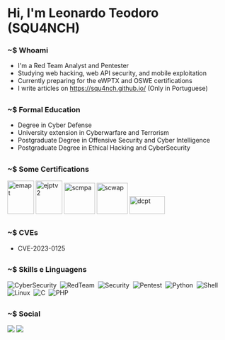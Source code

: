 # Hi, I'm Leonardo Teodoro (SQU4NCH)

### ~$ Whoami

- I'm a Red Team Analyst and Pentester
- Studying web hacking, web API security, and mobile exploitation
- Currently preparing for the eWPTX and OSWE certifications
- I write articles on <a href="https://squ4nch.github.io/" target="_blank">https://squ4nch.github.io/</a> (Only in Portuguese)

##
### ~$ Formal Education
- Degree in Cyber Defense
- University extension in Cyberwarfare and Terrorism
- Postgraduate Degree in Offensive Security and Cyber Intelligence
- Postgraduate Degree in Ethical Hacking and CyberSecurity

##
### ~$ Some Certifications
<p align="left">
    <!-- <img src="https://security.ine.com/wp-content/uploads/2023/08/eWPTX.png" alt="ewptx" width="60" height="75"/>  -->
    <img src="https://security.ine.com/wp-content/uploads/2023/08/eMAPT.png" alt="emapt" width="60" height="75"/>
    <img src="https://security.ine.com/wp-content/uploads/2023/08/eJPT-1.png" alt="ejptv2" width="60" height="75"/>
    <img src="https://sec4us.com.br/static/images/logo-scmpa.png" alt="scmpa" width="70" height="70"/>
    <img src="https://sec4us.com.br/static/images/logo-scwap.png" alt="scwap" width="70" height="70"/> 
    <img src="https://squ4nch.github.io/assets/images/main/dcpt-logo.png" alt="dcpt" width="80" height="40"/> 
</p>

##
### ~$ CVEs
- CVE-2023-0125

##
### ~$ Skills e Linguagens  
![CyberSecurity](https://img.shields.io/badge/-CyberSecurity-05122A?style=flat&logo=hackaday&color=black)&nbsp;
![RedTeam](https://img.shields.io/badge/RedTeam-FF0000?style=flat&logo=hackaday&logoColor=white)&nbsp;
![Security](https://img.shields.io/badge/-Security-05122A?style=flat&logo=hackaday&color=black)&nbsp;
![Pentest](https://img.shields.io/badge/-Pentest-05122A?style=flat&logo=hackaday&color=black)&nbsp;
![Python](https://img.shields.io/badge/-Python-05122A?style=flat&logo=python)&nbsp;
![Shell](https://img.shields.io/badge/Shell-05122A?style=flat&logo=gnu-bash&logoColor=white)&nbsp;
![Linux](https://img.shields.io/badge/-Linux-05122A?style=flat&logo=linux&logoColor=white)&nbsp;
![C](https://img.shields.io/badge/-C-05122A?style=flat&logo=C&logoColor=white)&nbsp;
![PHP](https://img.shields.io/badge/-PHP-05122A?style=flat&logo=php)&nbsp;

##
### ~$ Social
<a href="https://www.linkedin.com/in/leo-teodoro/" target="_blank"><img src="https://img.shields.io/badge/-LinkedIn-%230077B5?style=for-the-badge&logo=linkedin&logoColor=white" target="_blank"></a> 
<a href="https://tryhackme.com/p/SQU4NCH" target="_blank"><img src="https://img.shields.io/badge/-TryHackMe-1c2538?style=for-the-badge&logo=TryHackMe&logoColor=white" target="_blank"></a> 
